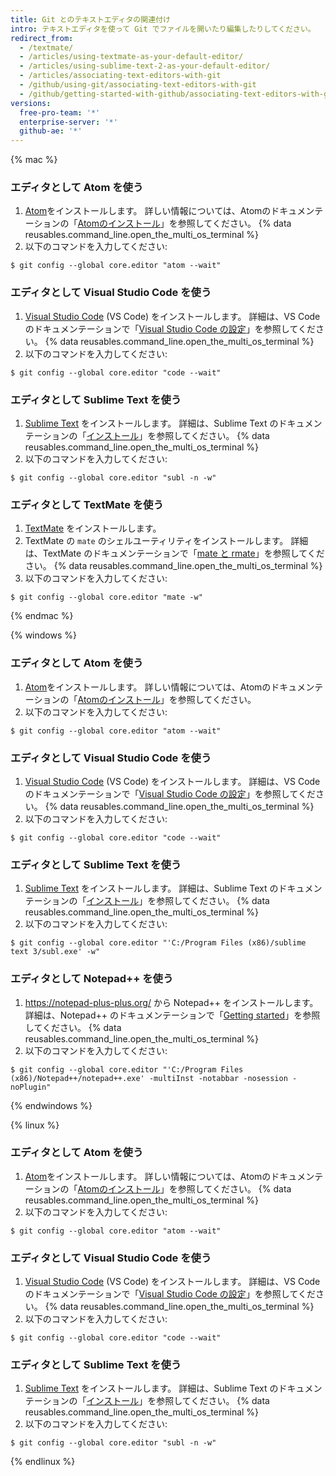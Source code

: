 ```yaml
---
title: Git とのテキストエディタの関連付け
intro: テキストエディタを使って Git でファイルを開いたり編集したりしてください。
redirect_from:
  - /textmate/
  - /articles/using-textmate-as-your-default-editor/
  - /articles/using-sublime-text-2-as-your-default-editor/
  - /articles/associating-text-editors-with-git
  - /github/using-git/associating-text-editors-with-git
  - /github/getting-started-with-github/associating-text-editors-with-git
versions:
  free-pro-team: '*'
  enterprise-server: '*'
  github-ae: '*'
---
```

{% mac %}

### エディタとして Atom を使う

1. [Atom](https://atom.io/)をインストールします。 詳しい情報については、Atomのドキュメンテーションの「[Atomのインストール](https://flight-manual.atom.io/getting-started/sections/installing-atom/)」を参照してください。
{% data reusables.command_line.open_the_multi_os_terminal %}
3. 以下のコマンドを入力してください:
  ```shell
  $ git config --global core.editor "atom --wait"
  ```

### エディタとして Visual Studio Code を使う

1. [Visual Studio Code](https://code.visualstudio.com/) (VS Code) をインストールします。 詳細は、VS Code のドキュメンテーションで「[Visual Studio Code の設定](https://code.visualstudio.com/Docs/setup/setup-overview)」を参照してください。
{% data reusables.command_line.open_the_multi_os_terminal %}
3. 以下のコマンドを入力してください:
  ```shell
  $ git config --global core.editor "code --wait"
 ```

### エディタとして Sublime Text を使う

1. [Sublime Text](https://www.sublimetext.com/) をインストールします。 詳細は、Sublime Text のドキュメンテーションの「[インストール](https://docs.sublimetext.io/guide/getting-started/installation.html)」を参照してください。
{% data reusables.command_line.open_the_multi_os_terminal %}
3. 以下のコマンドを入力してください:
  ```shell
  $ git config --global core.editor "subl -n -w"
  ```

### エディタとして TextMate を使う

1. [TextMate](https://macromates.com/) をインストールします。
2. TextMate の `mate` のシェルユーティリティをインストールします。 詳細は、TextMate のドキュメンテーションで「[mate と rmate](https://macromates.com/blog/2011/mate-and-rmate/)」を参照してください。
{% data reusables.command_line.open_the_multi_os_terminal %}
4. 以下のコマンドを入力してください:
  ```shell
  $ git config --global core.editor "mate -w"
  ```
{% endmac %}

{% windows %}

### エディタとして Atom を使う

1. [Atom](https://atom.io/)をインストールします。 詳しい情報については、Atomのドキュメンテーションの「[Atomのインストール](https://flight-manual.atom.io/getting-started/sections/installing-atom/)」を参照してください。
3. 以下のコマンドを入力してください:
  ```shell
  $ git config --global core.editor "atom --wait"
  ```

### エディタとして Visual Studio Code を使う

1. [Visual Studio Code](https://code.visualstudio.com/) (VS Code) をインストールします。 詳細は、VS Code のドキュメンテーションで「[Visual Studio Code の設定](https://code.visualstudio.com/Docs/setup/setup-overview)」を参照してください。
{% data reusables.command_line.open_the_multi_os_terminal %}
3. 以下のコマンドを入力してください:
  ```shell
  $ git config --global core.editor "code --wait"
 ```

### エディタとして Sublime Text を使う

1. [Sublime Text](https://www.sublimetext.com/) をインストールします。 詳細は、Sublime Text のドキュメンテーションの「[インストール](https://docs.sublimetext.io/guide/getting-started/installation.html)」を参照してください。
{% data reusables.command_line.open_the_multi_os_terminal %}
3. 以下のコマンドを入力してください:
  ```shell
  $ git config --global core.editor "'C:/Program Files (x86)/sublime text 3/subl.exe' -w"
  ```

### エディタとして Notepad++ を使う

1. https://notepad-plus-plus.org/ から Notepad++ をインストールします。 詳細は、Notepad++ のドキュメンテーションで「[Getting started](https://npp-user-manual.org/docs/getting-started/)」を参照してください。
{% data reusables.command_line.open_the_multi_os_terminal %}
3. 以下のコマンドを入力してください:
  ```shell
  $ git config --global core.editor "'C:/Program Files (x86)/Notepad++/notepad++.exe' -multiInst -notabbar -nosession -noPlugin"
  ```
{% endwindows %}

{% linux %}

### エディタとして Atom を使う

1. [Atom](https://atom.io/)をインストールします。 詳しい情報については、Atomのドキュメンテーションの「[Atomのインストール](https://flight-manual.atom.io/getting-started/sections/installing-atom/)」を参照してください。
{% data reusables.command_line.open_the_multi_os_terminal %}
3. 以下のコマンドを入力してください:
  ```shell
  $ git config --global core.editor "atom --wait"
  ```

### エディタとして Visual Studio Code を使う

1. [Visual Studio Code](https://code.visualstudio.com/) (VS Code) をインストールします。 詳細は、VS Code のドキュメンテーションで「[Visual Studio Code の設定](https://code.visualstudio.com/Docs/setup/setup-overview)」を参照してください。
{% data reusables.command_line.open_the_multi_os_terminal %}
3. 以下のコマンドを入力してください:
  ```shell
  $ git config --global core.editor "code --wait"
 ```

### エディタとして Sublime Text を使う

1. [Sublime Text](https://www.sublimetext.com/) をインストールします。 詳細は、Sublime Text のドキュメンテーションの「[インストール](https://docs.sublimetext.io/guide/getting-started/installation.html)」を参照してください。
{% data reusables.command_line.open_the_multi_os_terminal %}
3. 以下のコマンドを入力してください:
  ```shell
  $ git config --global core.editor "subl -n -w"
  ```

{% endlinux %}

